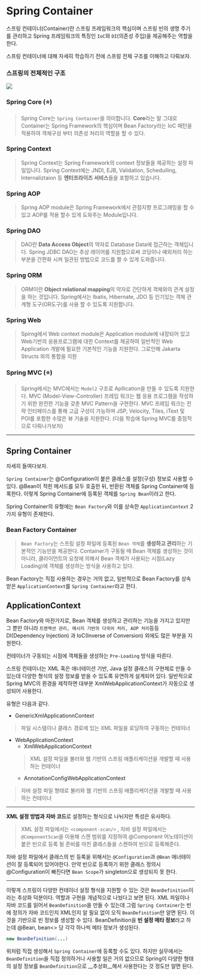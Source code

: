 # Spring Container

스프링 컨테이너(Container)란 스프링 프레임워크의 핵심이며 스프링 빈의 생명 주기를 관리하고 Spring 프레임워크의 특징인 `IoC`와 `DI`(의존성 주입)을 제공해주는 역할을 한다.

스프링 컨테이너에 대해 자세히 학습하기 전에 스프링 전체 구조를 이해하고 다뤄보자.

### 스프링의 전체적인 구조
![](https://velog.velcdn.com/images/alivejuicy/post/afc53b63-8721-4f85-a70e-d39e1adc92f4/image.png)


### Spring Core (⭐)

> Spring Core는 `Spring Container`을 의미합니다. **Core**라는 말 그대로 Container는 Spring Framework의 핵심이며 
Bean Factory라는 IoC 패턴을 적용하여 객체구성 부터 의존성 처리의 역할을 할 수 있다.

 

### Spring Context

> Spring Context는 Spring Framework의 
context 정보들을 제공하는 설정 파일입니다. 
Spring Context에는 JNDI, EJB, Validation, Scheduiling, Internaliztaion 등 **엔터프라이즈 서비스**들을 포함하고 있습니다.

 

### Spring AOP

> Spring AOP module은 Spring Framework에서 관점지향 프로그래밍을 할 수 있고 AOP를 적용 할수 있게 도와주는 Module입니다. 

 

### Spring DAO

> DAO란 **Data Access Object**의 약자로 Database Data에 접근하는 객체입니다. Spring JDBC DAO는 
추상 레이어를 지원함으로써 코딩이나 예외처리 하는 부분을 간편화 시켜 일관된 방법으로 코드를 짤 수 있게 도와줍니다.

 

### Spring ORM

> ORM이란 **Object relational mapping**의 약자로 간단하게 객체와의 관계 설정을 하는 것입니다. Spring에서는 
Ibatis, Hibernate, JDO 등 인기있는 객체 관계형 도구(OR도구)를 사용 할 수 있도록 지원합니다.

 

### Spring Web

> Spirng에서 Web context module은 Application module에 내장되어 있고 Web기반의 응용프로그램에 대한 Context를 제공하여 일반적인 Web Application 개발에 필요한 기본적인 기능을 지원한다. 그로인해 Jakarta Structs 와의 통합을 지원

 

### Spring MVC (⭐)

> Spring에서는 MVC에서는 
`Model2` 구조로 Apllication을 만들 수 있도록 지원한다. MVC (Model-View-Controller) 프레임 워크는 
웹 응용 프로그램을 작성하기 위한 완전한 기능을 갖춘 MVC Pattern을 구현한다.
MVC 프레임 워크는 전략 인터페이스를 통해 고급 구성이 가능하며 JSP, Velocity, Tiles, iText 및 POI를 포함한 수많은 뷰 기술을 지원한다.
(다음 학습에 Spring MVC를 중점적으로 다뤄나가보자)

***

## Spring Container
자세히 들여다보자. 

`Spring Container`는 @Configuration이 붙은 클래스를 설정(구성) 정보로 사용할 수 있다.
@Bean이 적힌 메서드를 모두 호출한 뒤, 반환된 객체를 
Spring Container에 등록한다. 이렇게 Spring Container에 등록된 객체를 `Spring Bean`이라고 한다.

Spring Container의 유형에는 `Bean Factory`와 이를 상속한 `ApplicationContext` 2가지 유형이 존재한다.


### Bean Factory Container
>`Bean Factory`는 스프링 설정 파일에 등록된 
`Bean 객체`를 **생성하고 관리**하는 기본적인 기능만을 제공한다.
Container가 구동될 때 Bean 객체를 생성하는 것이 아니라, 클라이언트의 요청에 의해서 Bean 객체가 사용되는 시점(Lazy Loading)에 객체를 생성하는 방식을 사용하고 있다.

Bean Factory는 직접 사용하는 경우는 거의 없고, 
일반적으로 Bean Factory를 상속받은 `ApplicationContext`를 `Spring Container`라고 한다. 

## ApplicationContext
Bean Factory와 마찬가지로, Bean 객체를 생성하고 관리하는 기능을 가지고 있지만 그 뿐만 아니라 `트랜잭션 관리, 메시지 기반의 다국어 처리, AOP 처리`등등 DI(Dependency Injection) 과 IoC(Inverse of Conversion) 외에도 많은 부분을 지원한다.

컨테이너가 구동되는 시점에 객체들을 생성하는 `Pre-Loading` 방식을 따른다.

스프링 컨테이너는 XML 혹은 애너테이션 기반, Java 설정 클래스의 구현체로 만들 수 있는데 다양한 형식의 설정 정보를 받을 수 있도록 유연하게 설계되어 있다.
일반적으로 Spring MVC의 환경을 제작하면 대부분 XmlWebApplicationContext가 자동으로 생성되어 사용한다.

유형은 다음과 같다.

- GenericXmlApplicationnContext 
> 파일 시스템이나 클래스 경로에 있는 XML 파일을 로딩하여 구동하는 컨테이너

- WebApplicationContext 
  - XmlWebApplicationContext
  > XML 설정 파일을 불러와 웹 기반의 스프링 애플리케이션을 개발할 때 사용하는 컨테이너
  - AnnotationConfigWebApplicationContext
> 자바 설정 파일 형태로 불러와 웹 기반의 스프링 애플리케이션을 개발할 때 사용하는 컨테이너
---

**XML 설정 방법과 자바 코드**로 설정하는 형식으로 나뉘지만 특성은 유사하다.
> XML 설정 파일에서는 `<component-scan/>` , 자바 설정 파일에서는 `@ComponentScan`을 이용해 스캔 범위를 지정하여 @Component 어노테이션이 붙은 빈으로 등록 될 준비를 마친 클래스들을 스캔하여 빈으로 등록해준다.

자바 설정 파일에서 클래스의 빈 등록을 위해서는 `@Configuration`과 `@Bean` 애너테이션이 잘 등록되어 있어야한다.
만약 빈으로 등록하기 위한 클래스 정의시 @Configuration이 빠진다면 `Bean Scope`가 singleton으로 생성되지 못 한다.


---

이렇게 스프링이 다양한 컨테이너 설정 형식을 지원할 수 있는 것은 `BeanDefinition`이라는 추상화 덕분이다. 
역할과 구현을 개념적으로 나눴다고 보면 된다.
XML 파일이나 자바 코드를 읽어서 `BeanDefinition`을 만들 수 있는데 그럼 `Spring Container`는 빈에 정의가 자바 코드인지 XML인지 알 필요 없이 오직 `BeanDefinition`만 알면 된다. 이것을 기반으로 빈 정보를 생성할 수 있다. BeanDefinition을 **빈 설정 메타 정보**라고 하는데 @Bean, bean<> 당 각각 하나씩 메타 정보가 생성된다.
<br/>

```java
new BeanDefinition(...)
```


위처럼 직접 생성해서 `Spring Container`에 등록할 수도 있다. 하지만 실무에서는 `BeanDefinition`을 직접 정의하거나 사용할 일은 거의 없으므로 Spring이 다양한 형태의 설정 정보를 `BeanDefinition`으로 __추상화__해서 사용한다는 것 정도만 알면 된다.


